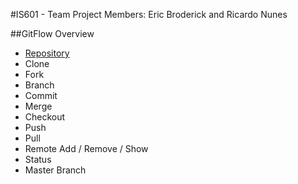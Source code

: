 #IS601 - Team Project 
Members: Eric Broderick and Ricardo Nunes

##GitFlow Overview
* [Repository](./Repository.md)
* Clone
* Fork
* Branch
* Commit
* Merge
* Checkout
* Push
* Pull 
* Remote Add / Remove / Show
* Status
* Master Branch

